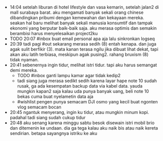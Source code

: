 - 14:04 setelah liburan di hotel lifestyle dan vasa kemarin, setelah jalan2 di mall surabaya barat. aku mengamati banyak sekali orang chinese dibandingkan pribumi dengan kemewahan dan kekayaan mereka. seakan hal baru melihat banyak sekali manusia konsumtif dan tampak ekonomi yang berputar baik-baik saja. aku merasa optimis dan semakin berambisi harus menyelesaikan project2ku
- TODO 20:07 #inbox buat email personal apa aja lalu sinkronkan logseq
- 20:39 tadi pagi #out sekarang merasa sedih (8) entah kenapa. dan juga agak sulit berfikir (3). mata kanan terasa ngilu jika dibuat lihat dekat, tapi akan aku latih terbiasa, meskipun agak pusing2. rahang bruxism (8) tidak nyaman.
- 20:41 sebenernya ingin tidur, melihat istri tidur. tapi aku harus semangat demi mereka.
	- TODO #inbox ganti lampu kamar agar tidak kedip2
	- tadi siang juga merasa sedikt sedih karena layar hape note 10 sudah rusak, ga ada kesempatan backup data via kabel data. yauda mungkin kapan2 saja kalau uda punya banyak uang, beli note 10 bekas cuma buat nyelametin data aja
	- #wishlist pengen punya semacam DJI osmo yang kecil buat ngonten vlog semacam bocan
- 20:45 ngantuk menyerang, ingin ku tidur, atau mungkin minum kopi. padahal tadi siang sudah cukup tidur
- 20:48 aku senang karena minggu sabtu besok disewain istri mobil brio dan ditemenin ke undaan. dia ga tega kalau aku naik bis atau naik kereta sendirian. betapa sayangnya istriku ke aku